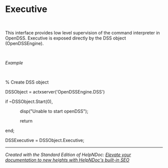 # Executive

&nbsp;

This interface provides low level supervision of the command interpreter in OpenDSS. Executive is exposed directly by the DSS object (OpenDSSEngine).

&nbsp;

*Example*

&nbsp;

% Create DSS object

DSSObject = actxserver('OpenDSSEngine.DSS')

if ~DSSObject.Start(0),

&nbsp; &nbsp; &nbsp; &nbsp; &nbsp; &nbsp; disp("Unable to start openDSS");

&nbsp; &nbsp; &nbsp; &nbsp; &nbsp; &nbsp; return

end;

DSSExecutive = DSSObject.Executive;

***
_Created with the Standard Edition of HelpNDoc: [Elevate your documentation to new heights with HelpNDoc's built-in SEO](<https://www.helpndoc.com/feature-tour/produce-html-websites/>)_
